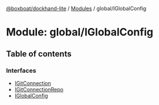 [@boxboat/dockhand-lite](../README.md) / [Modules](../modules.md) / global/IGlobalConfig

# Module: global/IGlobalConfig

## Table of contents

### Interfaces

- [IGitConnection](../interfaces/global_iglobalconfig.igitconnection.md)
- [IGitConnectionRepo](../interfaces/global_iglobalconfig.igitconnectionrepo.md)
- [IGlobalConfig](../interfaces/global_iglobalconfig.iglobalconfig.md)
